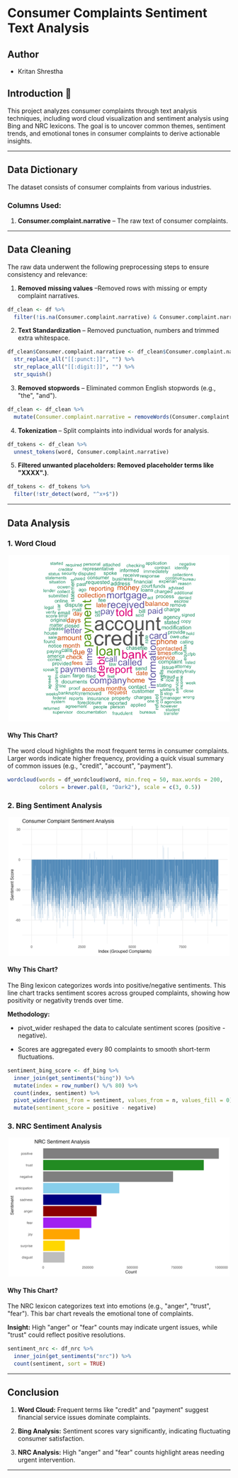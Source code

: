 # Consumer Complaints Sentiment Text Analysis

## Author
- Kritan Shrestha

## Introduction 📌
This project analyzes consumer complaints through text analysis techniques, including word cloud visualization and sentiment analysis using Bing and NRC lexicons. The goal is to uncover common themes, sentiment trends, and emotional tones in consumer complaints to derive actionable insights.

---

## Data Dictionary
The dataset consists of consumer complaints from various industries.  
### Columns Used:
1. **Consumer.complaint.narrative** – The raw text of consumer complaints.

---

## Data Cleaning
The raw data underwent the following preprocessing steps to ensure consistency and relevance:  
1. **Removed missing values** –Removed rows with missing or empty complaint narratives.  
```r
df_clean <- df %>% 
  filter(!is.na(Consumer.complaint.narrative) & Consumer.complaint.narrative != "")
```

2. **Text Standardization** – Removed punctuation, numbers and trimmed extra whitespace. 
```r
df_clean$Consumer.complaint.narrative <- df_clean$Consumer.complaint.narrative %>% 
  str_replace_all("[[:punct:]]", "") %>%  
  str_replace_all("[[:digit:]]", "") %>%  
  str_squish()
```

3. **Removed stopwords** – Eliminated common English stopwords (e.g., "the", "and").
```r
df_clean <- df_clean %>% 
  mutate(Consumer.complaint.narrative = removeWords(Consumer.complaint.narrative, stop_words$word))
```

4. **Tokenization** – Split complaints into individual words for analysis.
```r
df_tokens <- df_clean %>% 
  unnest_tokens(word, Consumer.complaint.narrative)
```

5. **Filtered unwanted placeholders: Removed placeholder terms like "XXXX".)**.
```r
df_tokens <- df_tokens %>% 
  filter(!str_detect(word, "^x+$"))
```
---

## Data Analysis
### 1. **Word Cloud**

<div align="center">
<img src="images/wordcloud.png" width="500">
</div>

#### **Why This Chart?**
The word cloud highlights the most frequent terms in consumer complaints. Larger words indicate higher frequency, providing a quick visual summary of common issues (e.g., "credit", "account", "payment").

```r
wordcloud(words = df_wordcloud$word, min.freq = 50, max.words = 200, 
          colors = brewer.pal(8, "Dark2"), scale = c(3, 0.5))
```

### 2. **Bing Sentiment Analysis**

<div align="center">
<img src="images/bing_sentiment.png" width="500">
</div>

#### **Why This Chart?**
The Bing lexicon categorizes words into positive/negative sentiments. This line chart tracks sentiment scores across grouped complaints, showing how positivity or negativity trends over time.

**Methodology:**
- pivot_wider reshaped the data to calculate sentiment scores (positive - negative).

- Scores are aggregated every 80 complaints to smooth short-term fluctuations.

```r
sentiment_bing_score <- df_bing %>% 
  inner_join(get_sentiments("bing")) %>%
  mutate(index = row_number() %/% 80) %>%
  count(index, sentiment) %>%
  pivot_wider(names_from = sentiment, values_from = n, values_fill = 0) %>% 
  mutate(sentiment_score = positive - negative)
```

### 3. **NRC Sentiment Analysis**

<div align="center">
<img src="images/nrc_sentiment.png" width="500">
</div>

#### **Why This Chart?**
The NRC lexicon categorizes text into emotions (e.g., "anger", "trust", "fear"). This bar chart reveals the emotional tone of complaints.

**Insight:**
High "anger" or "fear" counts may indicate urgent issues, while "trust" could reflect positive resolutions.

```r
sentiment_nrc <- df_nrc %>% 
  inner_join(get_sentiments("nrc")) %>% 
  count(sentiment, sort = TRUE)
```

---

## Conclusion
1. **Word Cloud:** Frequent terms like "credit" and "payment" suggest financial service issues dominate complaints.

2. **Bing Analysis:** Sentiment scores vary significantly, indicating fluctuating consumer satisfaction.

3. **NRC Analysis:** High "anger" and "fear" counts highlight areas needing urgent intervention.

----


